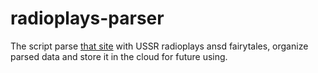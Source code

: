 # radioplays-parser
The script parse [that site](http://audio.arjlover.net/audio/) with USSR radioplays ansd fairytales, organize parsed data and store it in the cloud for future using.
